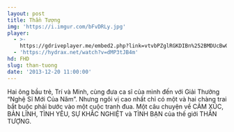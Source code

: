 ```yaml
---
layout: post
title: Thần Tượng
img: 'https://i.imgur.com/bFvDRLy.jpg'
player:
  - >-
    https://gdriveplayer.me/embed2.php?link=vtvbPZglRGKDIBn%252BMDUcBwOXuLp2F8cF8QKOywBOmh%252FIKoAg8JszT2DNq5KGt2klx%252BWxu7q4jFh9HQa40JG14XIe5L%252Bk3MoQUdTXDgB1ZC9PjGh81jUGBavnV4a9bMnCoacY2k%252FG29oBdQCt5cvm9eHrK3v%252BNO4f3odbLx2BgOlhKOt%252FqCXDEfVI1m1otGgfhKp%252BejfUe7sDb7laNldzD5
  - 'https://hydrax.net/watch?v=dMP3tJB4m'
hd: FHD
slug: than-tuong
date: '2013-12-20 11:00:00'
---
```

Hai ông bầu trẻ, Trí và Minh, cùng đưa ca sĩ của mình đến với Giải Thưởng “Nghệ Sĩ Mới Của Năm”. Nhưng ngôi vị cao nhất chỉ có một và hai chàng trai bắt buộc phải bước vào một cuộc tranh đua. Một câu chuyện về CẢM XÚC, BẢN LĨNH, TÌNH YÊU, SỰ KHẮC NGHIỆT và TÌNH BẠN của thế giới THẦN TƯỢNG.
